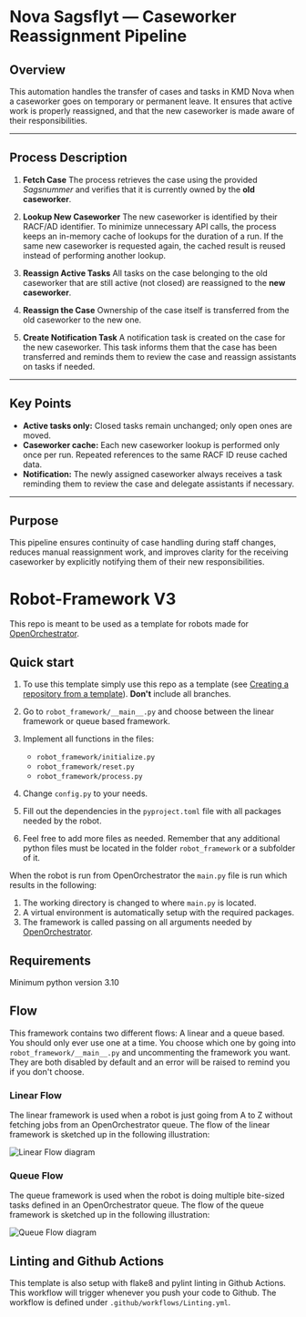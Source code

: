 # Nova Sagsflyt — Caseworker Reassignment Pipeline

## Overview

This automation handles the transfer of cases and tasks in KMD Nova when a caseworker goes on temporary or permanent leave. It ensures that active work is properly reassigned, and that the new caseworker is made aware of their responsibilities.

---

## Process Description

1. **Fetch Case**
   The process retrieves the case using the provided *Sagsnummer* and verifies that it is currently owned by the **old caseworker**.

2. **Lookup New Caseworker**
   The new caseworker is identified by their RACF/AD identifier. To minimize unnecessary API calls, the process keeps an in-memory cache of lookups for the duration of a run. If the same new caseworker is requested again, the cached result is reused instead of performing another lookup.

3. **Reassign Active Tasks**
   All tasks on the case belonging to the old caseworker that are still active (not closed) are reassigned to the **new caseworker**.

4. **Reassign the Case**
   Ownership of the case itself is transferred from the old caseworker to the new one.

5. **Create Notification Task**
   A notification task is created on the case for the new caseworker. This task informs them that the case has been transferred and reminds them to review the case and reassign assistants on tasks if needed.

---

## Key Points

* **Active tasks only:** Closed tasks remain unchanged; only open ones are moved.
* **Caseworker cache:** Each new caseworker lookup is performed only once per run. Repeated references to the same RACF ID reuse cached data.
* **Notification:** The newly assigned caseworker always receives a task reminding them to review the case and delegate assistants if necessary.

---

## Purpose

This pipeline ensures continuity of case handling during staff changes, reduces manual reassignment work, and improves clarity for the receiving caseworker by explicitly notifying them of their new responsibilities.

# Robot-Framework V3

This repo is meant to be used as a template for robots made for [OpenOrchestrator](https://github.com/itk-dev-rpa/OpenOrchestrator).

## Quick start

1. To use this template simply use this repo as a template (see [Creating a repository from a template](https://docs.github.com/en/repositories/creating-and-managing-repositories/creating-a-repository-from-a-template)).
__Don't__ include all branches.

2. Go to `robot_framework/__main__.py` and choose between the linear framework or queue based framework.

3. Implement all functions in the files:
    * `robot_framework/initialize.py`
    * `robot_framework/reset.py`
    * `robot_framework/process.py`

4. Change `config.py` to your needs.

5. Fill out the dependencies in the `pyproject.toml` file with all packages needed by the robot.

6. Feel free to add more files as needed. Remember that any additional python files must
be located in the folder `robot_framework` or a subfolder of it.

When the robot is run from OpenOrchestrator the `main.py` file is run which results
in the following:
1. The working directory is changed to where `main.py` is located.
2. A virtual environment is automatically setup with the required packages.
3. The framework is called passing on all arguments needed by [OpenOrchestrator](https://github.com/itk-dev-rpa/OpenOrchestrator).

## Requirements
Minimum python version 3.10

## Flow

This framework contains two different flows: A linear and a queue based.
You should only ever use one at a time. You choose which one by going into `robot_framework/__main__.py`
and uncommenting the framework you want. They are both disabled by default and an error will be
raised to remind you if you don't choose.

### Linear Flow

The linear framework is used when a robot is just going from A to Z without fetching jobs from an
OpenOrchestrator queue.
The flow of the linear framework is sketched up in the following illustration:

![Linear Flow diagram](Robot-Framework.svg)

### Queue Flow

The queue framework is used when the robot is doing multiple bite-sized tasks defined in an
OpenOrchestrator queue.
The flow of the queue framework is sketched up in the following illustration:

![Queue Flow diagram](Robot-Queue-Framework.svg)

## Linting and Github Actions

This template is also setup with flake8 and pylint linting in Github Actions.
This workflow will trigger whenever you push your code to Github.
The workflow is defined under `.github/workflows/Linting.yml`.

